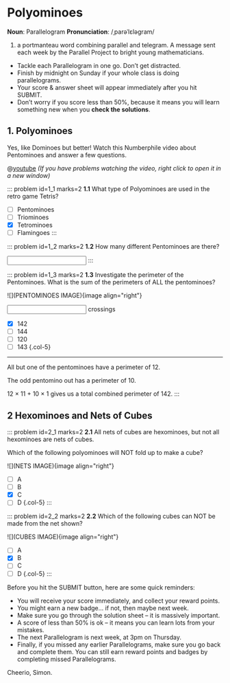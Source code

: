 # Polyominoes

<div class="dictionary">

__Noun__: Parallelogram
__Pronunciation__: /ˌparəˈlɛləɡram/

1. a portmanteau word combining parallel and telegram. A message sent each
week by the Parallel Project to bright young mathematicians.

</div>

*	Tackle each Parallelogram in one go. Don’t get distracted.
*	Finish by midnight on Sunday if your whole class is doing parallelograms.
*	Your score & answer sheet will appear immediately after you hit SUBMIT.
*	Don’t worry if you score less than 50%, because it means you will learn something new when you __check the solutions__.


## 1. Polyominoes

Yes, like Dominoes but better! Watch this Numberphile video about Pentominoes and answer a few questions.

@[youtube](watch?v=wZ1E_CM7MqA?rel=0) _(If you have problems watching the video, right click to open it in a new window)_

::: problem id=1_1 marks=2
__1.1__ What type of Polyominoes are used in the retro game Tetris?

* [ ] Pentominoes
* [ ] Triominoes
* [x] Tetrominoes
* [ ] Flamingoes
:::

::: problem id=1_2 marks=2
__1.2__ How many different Pentominoes are there?  

<input type="number" solution="12"/>
:::

::: problem id=1_3 marks=2
__1.3__ Investigate the perimeter of the Pentominoes. What is the sum of the perimeters of ALL the pentominoes?

![](PENTOMINOES IMAGE){image align="right"}  

<input type="number" solution="18"/> crossings

* [x] 142
* [ ] 144
* [ ] 120
* [ ] 143
{.col-5}

---

All but one of the pentominoes have a perimeter of 12.  

The odd pentomino out has a perimeter of 10.  

12 × 11 + 10 × 1 gives us a total combined perimeter of 142.
:::

## 2 Hexominoes and Nets of Cubes

::: problem id=2_1 marks=2
__2.1__ All nets of cubes are hexominoes, but not all hexominoes are nets of cubes.  

Which of the following polyominoes will NOT fold up to make a cube?

![](NETS IMAGE){image align="right"}  

* [ ] A
* [ ] B
* [x] C
* [ ] D
{.col-5}
:::

::: problem id=2_2 marks=2
__2.2__ Which of the following cubes can NOT be made from the net shown?

![](CUBES IMAGE){image align="right"}

* [ ] A
* [x] B
* [ ] C
* [ ] D
{.col-5}
:::

Before you hit the SUBMIT button, here are some quick reminders:

*	You will receive your score immediately, and collect your reward points.
*	You might earn a new badge... if not, then maybe next week.
*	Make sure you go through the solution sheet – it is massively important.
*	A score of less than 50% is ok – it means you can learn lots from your mistakes.
*	The next Parallelogram is next week, at 3pm on Thursday.
*	Finally, if you missed any earlier Parallelograms, make sure you go back and complete them. You can still earn reward points and badges by completing missed Parallelograms.

Cheerio,
Simon.
